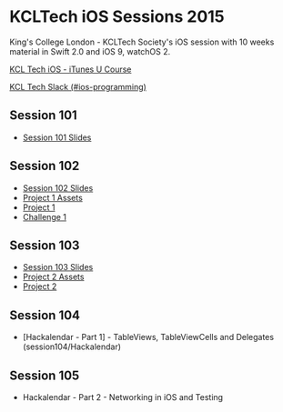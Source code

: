 # KCLTech iOS Sessions 2015
King's College London - KCLTech Society's iOS session with 10 weeks material in Swift 2.0 and iOS 9, watchOS 2. 

[KCL Tech iOS - iTunes U Course](http://itunesu.kcl.tech)

[KCL Tech Slack (#ios-programming)](https://kcltechhq.slack.com)

## Session 101

- [Session 101 Slides](session101/session101_2015.pdf)

## Session 102

- [Session 102 Slides](session102/session102_2015.pdf)
- [Project 1 Assets](session102/Project1_assets)
- [Project 1](session102/Project1)
- [Challenge 1](session102/Challenge1.playground)

## Session 103

- [Session 103 Slides](session103/session103_2015.pdf)
- [Project 2 Assets](session103/Project2_assets)
- [Project 2](session103/Project2)

## Session 104

- [Hackalendar - Part 1] - TableViews, TableViewCells and Delegates (session104/Hackalendar)

## Session 105

- Hackalendar - Part 2 - Networking in iOS and Testing
